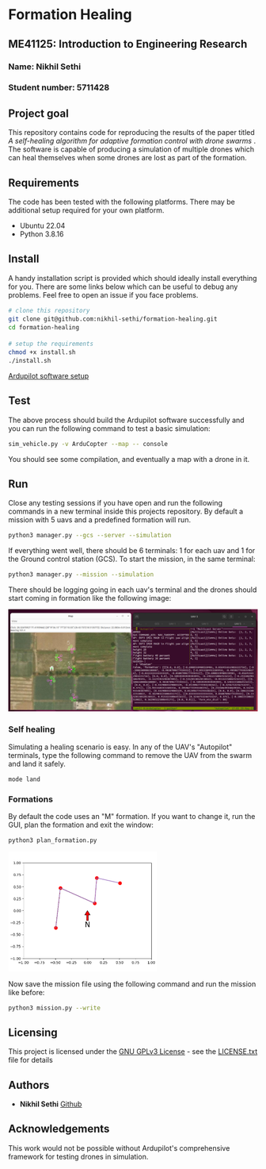 # Formation Healing
## ME41125: Introduction to Engineering Research
### Name: Nikhil Sethi
### Student number: 5711428

## Project goal
This repository contains code for reproducing the results of the paper titled *A self-healing algorithm for adaptive formation control with drone swarms* . The software is capable of producing a simulation of multiple drones which can heal themselves when some drones are lost as part of the formation.

## Requirements
The code has been tested with the following platforms. There may be additional setup required for your own platform.
- Ubuntu 22.04
- Python 3.8.16 

## Install

A handy installation script is provided which should ideally install everything for you. There are some links below which can be useful to debug any problems. Feel free to open an issue if you face problems.

```bash
# clone this repository
git clone git@github.com:nikhil-sethi/formation-healing.git
cd formation-healing

# setup the requirements
chmod +x install.sh
./install.sh

```

[Ardupilot software setup](https://ardupilot.org/dev/docs/building-setup-linux.html)

## Test
The above process should build the Ardupilot software successfully and you can run the following command to test a basic simulation:
```bash
sim_vehicle.py -v ArduCopter --map -- console
```
You should see some compilation, and eventually a map with a drone in it.

## Run

Close any testing sessions if you have open and run the following commands in a new terminal inside this projects repository.
By default a mission with 5 uavs and a predefined formation will run. 
```bash
python3 manager.py --gcs --server --simulation
```
If everything went well, there should be 6 terminals: 1 for each uav and 1 for the Ground control station (GCS).
To start the mission, in the same terminal:
```bash
python3 manager.py --mission --simulation
```
There should be logging going in each uav's terminal and the drones should start coming in formation like the following image:

![formation](media/formation.png)

### Self healing
Simulating a healing scenario is easy. In any of the UAV's "Autopilot" terminals, type the following command to remove the UAV from the swarm and land it safely.

```
mode land
```

### Formations
By default the code uses an "M" formation. If you want to change it, run the GUI, plan the formation and exit the window:
```bash
python3 plan_formation.py
``` 
<img src="media/formation_gui.png" alt="drawing" width="300"/>

Now save the mission file using the following command and run the mission like before:
```bash
python3 mission.py --write
```

## Licensing
This project is licensed under the [GNU GPLv3 License](https://gist.github.com/kn9ts/cbe95340d29fc1aaeaa5dd5c059d2e60) - see the [LICENSE.txt](LICENSE.txt) file for details

## Authors

  - **Nikhil Sethi** 
    [Github](https://github.com/nikhil-sethi)


## Acknowledgements
This work would not be possible without Ardupilot's comprehensive framework for testing drones in simulation.